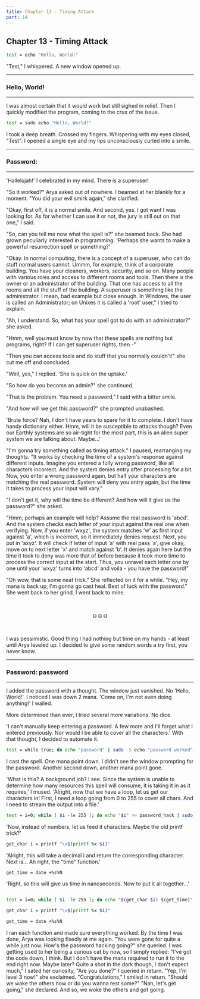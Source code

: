 ```yaml
---
title: Chapter 13 - Timing Attack
part: 14
---
```


## Chapter 13 - Timing Attack

```sh
test = echo "Hello, World!"
```

"Test," I whispered. A new window opened up.

---

### Hello, World!

---

I was almost certain that it would work but still sighed in relief. Then I quickly modified the program, coming to the crux of the issue.

```sh
test = sudo echo "Hello, World!"
```

I took a deep breath. Crossed my fingers. Whispering with my eyes closed, "Test". I opened a single eye and my lips unconsciously curled into a smile.

---

### Password:

---

'Hallelujah!' I celebrated in my mind. There _is_ a superuser!

"So it worked?" Arya asked out of nowhere. I beamed at her blankly for a moment. "You did your evil smirk again," she clarified.

"Okay, first off, it is a normal smile. And second, yes. I got want I was looking for. As for whether I can use it or not, the jury is still out on that one," I said.

"So, can you tell me now what the spell is?" she beamed back. She had grown peculiarly interested in programming. 'Perhaps she wants to make a powerful resurrection spell or something?'

"Okay. In normal computing, there is a concept of a superuser, who can do stuff normal users cannot. Ummm, for example, think of a corporate building. You have your cleaners, workers, security, and so on. Many people with various roles and access to different rooms and tools. Then there is the owner or an administrator of the building. That one has access to all the rooms and all the stuff of the building. A superuser is something like the administrator. I mean, bad example but close enough. In Windows, the user is called an Administrator; on Unixes it is called a 'root' user," I tried to explain.

"Ah, I understand. So, what has your spell got to do with an administrator?" she asked.

"Hmm, well you must know by now that these spells are nothing but programs, right? If I can get superuser rights, then -"

"Then you can access tools and do stuff that you normally couldn't!" she cut me off and concluded.

"Well, yes," I replied. 'She is quick on the uptake.'

"So how do you become an admin?" she continued.

"That is the problem. You need a password," I said with a bitter smile.

"And how will we get this password?" she prompted unabashed.

'Brute force? Nah, I don't have years to spare for it to complete. I don't have handy dictionary either. Hmm, will it be susceptible to attacks though? Even our Earthly systems are so air-tight for the most part, this is an alien super system we are talking about. Maybe...'

"I'm gonna try something called as timing attack." I paused, rearranging my thoughts. "It works by checking the time of a system's response against different inputs. Imagine you entered a fully wrong password, like all characters incorrect. And the system denies entry after processing for a bit. Now, you enter a wrong password again, but half your characters are matching the real password. System will deny you entry again, but the time it takes to process your input will vary."

"I don't get it, why will the time be different? And how will it give us the password?" she asked.

"Hmm, perhaps an example will help? Assume the real password is 'abcd'. And the system checks each letter of your input against the real one when verifying. Now, if you enter 'wxyz', the system matches 'w' as first input against 'a', which is incorrect, so it immediately denies request. Next, you put in 'axyz'. It will check if letter of input 'a' with real pass 'a', give okay, move on to next letter 'x' and match against 'b'. It denies again here but the time it took to deny was more that of before because it took more time to process the correct input at the start. Thus, you unravel each letter one by one until your 'wxyz' turns into 'abcd' and voila - you have the password!"

"Oh wow, that is some neat trick." She reflected on it for a while. "Hey, my mana is back up, I'm gonna go cast heal. Best of luck with the password." She went back to her grind. I went back to mine.

<br />
 <p style="text-align:center"><strong>¤ ¤ ¤</strong></p> 
<br />

I was pessimistic. Good thing I had nothing but time on my hands - at least until Arya leveled up. I decided to give some random words a try first, you never know.

---

### Password: password

---

I added the password with a thought. The window just vanished. No 'Hello, World!'. I noticed I was down 2 mana. 'Come on, I'm not even doing anything!' I wailed.

More determined than ever, I tried several more variations. No dice.

'I can't manually keep entering a password. A few more and I'll forget what I entered previously. Nor would I be able to cover all the characters.' With that thought, I decided to automate it.

```sh
test = while true; do echo "password" | sudo -S echo "password worked"; done;
```

I cast the spell. One mana point down. I didn't see the window prompting for the password. Another second down, another mana point gone.

'What is this? A background job? I see. Since the system is unable to determine how many resources this spell will consume, it is taking it in as it requires,' I mused. 'Alright, now that we have a loop, let us get our characters in! First, I need a loop going from 0 to 255 to cover all chars. And I need to stream the output into a file.'

```sh
test = i=0; while [ $i -le 255 ]; do echo "$i" >> password_hack | sudo -S echo; done;
```

'Now, instead of numbers, let us feed it characters. Maybe the old printf trick?'

```sh
get_char i = printf "\x$(printf %x $i)"
```

'Alright, this will take a decimal i and return the corresponding character. Next is... Ah right, the "time" function.'

```sh
get_time = date +%s%N
```

'Right, so this will give us time in nanoseconds. Now to put it all together...'

```sh

test = i=0; while [ $i -le 255 ]; do echo "$(get_char $i) $(get_time)" >> password_hack | sudo -S echo; done;

get_char i = printf "\x$(printf %x $i)"

get_time = date +%s%N

```

I ran each function and made sure everything worked. By the time I was done, Arya was looking fixedly at me again. "You were gone for quite a while just now. How's the password hacking going?" she queried. I was getting used to her being a curious cat by now, so I simply replied: "I've got the code down, I think. But I don't have the mana required to run it to the end right now. Maybe later? Quite a shot in the dark though, I don't expect much," I sated her curiosity, "Are you done?" I queried in return. "Yep, I'm level 3 now!" she exclaimed. "Congratulations," I smiled in return. "Should we wake the others now or do you wanna rest some?" "Nah, let's get going," she declared. And so, we woke the others and got going.
